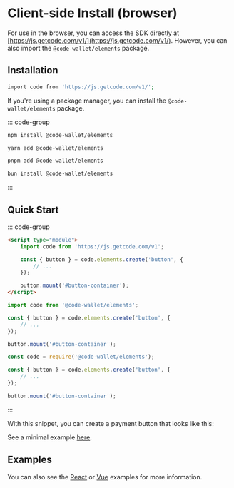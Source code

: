 # Client-side Install (browser)

For use in the browser, you can access the SDK directly at [https://js.getcode.com/v1/](https://js.getcode.com/v1/). However, you can also import the `@code-wallet/elements` package. 


## Installation

```bash [npm]
import code from 'https://js.getcode.com/v1/';
```

If you're using a package manager, you can install the `@code-wallet/elements` package.

::: code-group

```bash [npm]
npm install @code-wallet/elements
```

```bash [yarn]
yarn add @code-wallet/elements
```

```bash [pnpm]
pnpm add @code-wallet/elements
```

```bash [bun]
bun install @code-wallet/elements
```
:::

## Quick Start

::: code-group
```html [Plain HTML]
<script type="module">
    import code from 'https://js.getcode.com/v1';

    const { button } = code.elements.create('button', {
        // ...
    });

    button.mount('#button-container');
</script>
```

```js [ES Module]
import code from '@code-wallet/elements';

const { button } = code.elements.create('button', {
    // ...
});

button.mount('#button-container');
```

```js [CommonJS]
const code = require('@code-wallet/elements');

const { button } = code.elements.create('button', {
    // ...
});

button.mount('#button-container');
```
:::

With this snippet, you can create a payment button that looks like this:

<div id="button-container"></div>

See a minimal example [here](../example/request-payment).

## Examples 
You can also see the [React](../example/react-example.md) or [Vue](../example/vue-example.md) examples for more information.